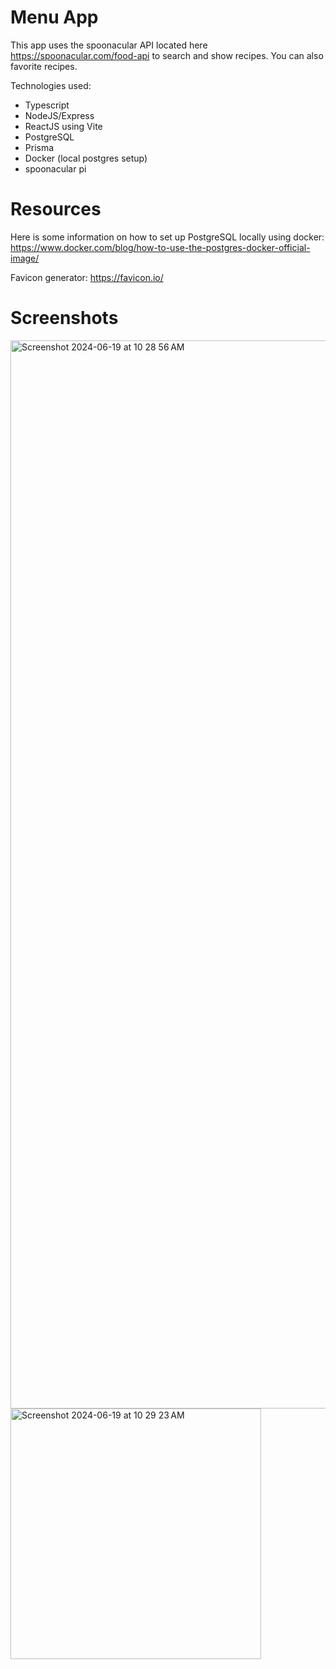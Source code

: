 # Menu App

This app uses the spoonacular API located here https://spoonacular.com/food-api to search and show recipes. You can also favorite recipes.

Technologies used:

- Typescript
- NodeJS/Express
- ReactJS using Vite
- PostgreSQL
- Prisma
- Docker (local postgres setup)
- spoonacular pi

# Resources

Here is some information on how to set up PostgreSQL locally using docker: https://www.docker.com/blog/how-to-use-the-postgres-docker-official-image/

Favicon generator: https://favicon.io/

# Screenshots

<img width="1709" alt="Screenshot 2024-06-19 at 10 28 56 AM" src="https://github.com/creativeflow3/recipe-app/assets/4514306/09a49145-552e-4be8-8593-4e894ed91ef0">
<img width="401" alt="Screenshot 2024-06-19 at 10 29 23 AM" src="https://github.com/creativeflow3/recipe-app/assets/4514306/75b82996-d2b3-4f67-b8bc-92c8ce66db5b">
